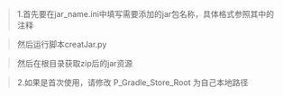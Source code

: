 >1.首先要在jar_name.ini中填写需要添加的jar包名称，具体格式参照其中的注释

>然后运行脚本creatJar.py

>然后在根目录获取zip后的jar资源

>2.如果是首次使用，请修改 P_Gradle_Store_Root 为自己本地路径